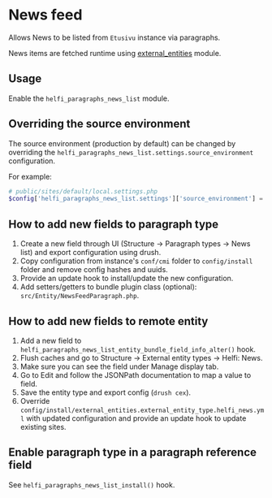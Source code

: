 # News feed

Allows News to be listed from `Etusivu` instance via paragraphs.

News items are fetched runtime using [external_entities](https://www.drupal.org/project/external_entities) module.

## Usage

Enable the `helfi_paragraphs_news_list` module.

## Overriding the source environment

The source environment (production by default) can be changed by overriding the  `helfi_paragraphs_news_list.settings.source_environment` configuration.

For example:
```php
# public/sites/default/local.settings.php
$config['helfi_paragraphs_news_list.settings']['source_environment'] = 'dev';
```

## How to add new fields to paragraph type

1. Create a new field through UI (Structure -> Paragraph types -> News list) and export configuration using drush.
2. Copy configuration from instance's `conf/cmi` folder to `config/install` folder and remove config hashes and uuids.
3. Provide an update hook to install/update the new configuration.
4. Add setters/getters to bundle plugin class (optional): `src/Entity/NewsFeedParagraph.php`.

## How to add new fields to remote entity

1. Add a new field to `helfi_paragraphs_news_list_entity_bundle_field_info_alter()` hook.
2. Flush caches and go to Structure -> External entity types -> Helfi: News.
3. Make sure you can see the field under Manage display tab.
4. Go to Edit and follow the JSONPath documentation to map a value to field.
5. Save the entity type and export config (`drush cex`).
6. Override `config/install/external_entities.external_entity_type.helfi_news.yml` with updated configuration and provide an update hook to update existing sites.

## Enable paragraph type in a paragraph reference field

See `helfi_paragraphs_news_list_install()` hook.
